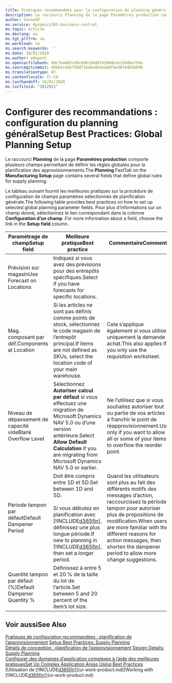 ```yaml
---
title: Pratiques recommandées pour la configuration du planning général | Microsoft Docs
description: Le raccourci Planning de la page Paramètres production comporte plusieurs champs permettant de définir les règles globales pour la planification des approvisionnements.
author: SorenGP
ms.service: dynamics365-business-central
ms.topic: article
ms.devlang: na
ms.tgt_pltfrm: na
ms.workload: na
ms.search.keywords: ''
ms.date: 10/01/2020
ms.author: edupont
ms.openlocfilehash: 69c7ea885cd9c89619dd87b209de2e139d6ef50e
ms.sourcegitcommit: ddbb5cede750df1baba4b3eab8fbed6744b5b9d6
ms.translationtype: HT
ms.contentlocale: fr-CH
ms.lasthandoff: 10/01/2020
ms.locfileid: "3912911"
---
```

# <a name="setup-best-practices-global-planning-setup"></a><span data-ttu-id="60b8f-103">Configurer des recommandations : configuration du planning général</span><span class="sxs-lookup"><span data-stu-id="60b8f-103">Setup Best Practices: Global Planning Setup</span></span>
<span data-ttu-id="60b8f-104">Le raccourci **Planning** de la page **Paramètres production** comporte plusieurs champs permettant de définir les règles globales pour la planification des approvisionnements.</span><span class="sxs-lookup"><span data-stu-id="60b8f-104">The **Planning** FastTab on the **Manufacturing Setup** page contains several fields that define global rules for supply planning.</span></span>  

 <span data-ttu-id="60b8f-105">Le tableau suivant fournit les meilleures pratiques sur la procédure de configuration de champs paramètres sélectionnés de planification générale.</span><span class="sxs-lookup"><span data-stu-id="60b8f-105">The following table provides best practices on how to set up selected global planning parameter fields.</span></span> <span data-ttu-id="60b8f-106">Pour plus d’informations sur un champ donné, sélectionnez le lien correspondant dans la colonne **Configuration d’un champ** .</span><span class="sxs-lookup"><span data-stu-id="60b8f-106">For more information about a field, choose the link in the **Setup field** column.</span></span>  

|<span data-ttu-id="60b8f-107">Paramétrage de champ</span><span class="sxs-lookup"><span data-stu-id="60b8f-107">Setup field</span></span>|<span data-ttu-id="60b8f-108">Meilleure pratique</span><span class="sxs-lookup"><span data-stu-id="60b8f-108">Best practice</span></span>|<span data-ttu-id="60b8f-109">Commentaire</span><span class="sxs-lookup"><span data-stu-id="60b8f-109">Comment</span></span>|  
|-----------------|-------------------|-------------|  
|<span data-ttu-id="60b8f-110">Prévision sur magasin</span><span class="sxs-lookup"><span data-stu-id="60b8f-110">Use Forecast on Locations</span></span>|<span data-ttu-id="60b8f-111">Indiquez si vous avez des prévisions pour des entrepôts spécifiques.</span><span class="sxs-lookup"><span data-stu-id="60b8f-111">Select if you have forecasts for specific locations.</span></span>||  
|<span data-ttu-id="60b8f-112">Mag. composant par déf.</span><span class="sxs-lookup"><span data-stu-id="60b8f-112">Components at Location</span></span>|<span data-ttu-id="60b8f-113">Si les articles ne sont pas définis comme points de stock, sélectionnez le code magasin de l’entrepôt principal.</span><span class="sxs-lookup"><span data-stu-id="60b8f-113">If items are not defined as SKUs, select the location code of your main warehouse.</span></span>|<span data-ttu-id="60b8f-114">Cela s’applique également si vous utilisez uniquement la demande achat.</span><span class="sxs-lookup"><span data-stu-id="60b8f-114">This also applies if you only use the requisition worksheet.</span></span>|  
|<span data-ttu-id="60b8f-115">Niveau de dépassement de capacité vide</span><span class="sxs-lookup"><span data-stu-id="60b8f-115">Blank Overflow Level</span></span>|<span data-ttu-id="60b8f-116">Sélectionnez **Autoriser calcul par défaut** si vous effectuez une migration de Microsoft Dynamics NAV 5.0 ou d’une version antérieure.</span><span class="sxs-lookup"><span data-stu-id="60b8f-116">Select **Allow Default Calculation** if you are migrating from Microsoft Dynamics NAV 5.0 or earlier.</span></span>|<span data-ttu-id="60b8f-117">Ne l’utilisez que si vous souhaitez autoriser tout ou partie de vos articles à franchir le point de réapprovisionnement.</span><span class="sxs-lookup"><span data-stu-id="60b8f-117">Use only if you want to allow all or some of your items to overflow the reorder point.</span></span>|  
|<span data-ttu-id="60b8f-118">Période tampon par défaut</span><span class="sxs-lookup"><span data-stu-id="60b8f-118">Default Dampener Period</span></span>|<span data-ttu-id="60b8f-119">Doit être compris entre 1D et 5D.</span><span class="sxs-lookup"><span data-stu-id="60b8f-119">Set between 1D and 5D.</span></span><br /><br /> <span data-ttu-id="60b8f-120">Si vous débutez en planification avec [!INCLUDE[d365fin](includes/d365fin_md.md)], définissez une plus longue période.</span><span class="sxs-lookup"><span data-stu-id="60b8f-120">If new to planning in [!INCLUDE[d365fin](includes/d365fin_md.md)], then set a longer period.</span></span>|<span data-ttu-id="60b8f-121">Quand les utilisateurs sont plus au fait des différents motifs des messages d’action, raccourcissez la période tampon pour autoriser plus de propositions de modification.</span><span class="sxs-lookup"><span data-stu-id="60b8f-121">When users are more familiar with the different reasons for action messages, then shorten the dampener period to allow more change suggestions.</span></span>|  
|<span data-ttu-id="60b8f-122">Quantité tampon par défaut (%)</span><span class="sxs-lookup"><span data-stu-id="60b8f-122">Default Dampener Quantity %</span></span>|<span data-ttu-id="60b8f-123">Définissez à entre 5 et 20 % de la taille du lot de l’article.</span><span class="sxs-lookup"><span data-stu-id="60b8f-123">Set between 5 and 20 percent of the item’s lot size.</span></span>||  

## <a name="see-also"></a><span data-ttu-id="60b8f-124">Voir aussi</span><span class="sxs-lookup"><span data-stu-id="60b8f-124">See Also</span></span>  
 <span data-ttu-id="60b8f-125">[Pratiques de configuration recommandées : planification de l’approvisionnement](setup-best-practices-supply-planning.md) </span><span class="sxs-lookup"><span data-stu-id="60b8f-125">[Setup Best Practices: Supply Planning](setup-best-practices-supply-planning.md) </span></span>  
 <span data-ttu-id="60b8f-126">[Détails de conception : planification de l’approvisionnement](design-details-supply-planning.md) </span><span class="sxs-lookup"><span data-stu-id="60b8f-126">[Design Details: Supply Planning](design-details-supply-planning.md) </span></span>  
 [<span data-ttu-id="60b8f-127">Configurer des domaines d’application complexes à l’aide des meilleures pratiques</span><span class="sxs-lookup"><span data-stu-id="60b8f-127">Set Up Complex Application Areas Using Best Practices</span></span>](set-up-complex-application-areas-using-best-practices.md)  
 <span data-ttu-id="60b8f-128">[Utilisation de [!INCLUDE[d365fin](includes/d365fin_md.md)]](ui-work-product.md)</span><span class="sxs-lookup"><span data-stu-id="60b8f-128">[Working with [!INCLUDE[d365fin](includes/d365fin_md.md)]](ui-work-product.md)</span></span>
